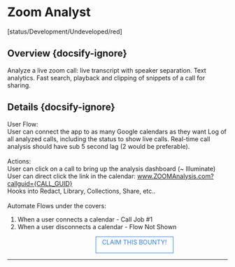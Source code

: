 <!--TODO: Replace all references to "VDA", "Developer Application", and "Developer App" with "Veritone Developer"-->
<style>
    #claim-this-flow-btn {
        display: block;
        color: #2F80ED;
        border: 1px solid #2F80ED;
        width: 170px;
        height: 30px;
        text-align: center;
        padding: 3px;
        position: relative;
        text-decoration: none;
        left: 40%;
    }
</style>
# Zoom Analyst

[status/Development/Undeveloped/red]


## Overview {docsify-ignore}
Analyze a live zoom call: live transcript with speaker separation. Text analytics. Fast search, playback and clipping of snippets of a call for sharing.

## Details {docsify-ignore}
User Flow:
<br>
User can connect the app to as many Google calendars as they want
Log of all analyzed calls, including the status to show live calls.
Real-time call analysis should have sub 5 second lag (2 would be preferable).
<br>
<br>
Actions:
<br>
User can click on a call to bring up the analysis dashboard (~ Illuminate)
<br>
User can direct click the link in the calendar: www.ZOOMAnalysis.com?callguid={CALL_GUID}
<br>
Hooks into Redact, Library, Collections, Share, etc..
<br>
<br>
Automate Flows under the covers:
 1. When a user connects a calendar - Call Job #1
 2. When a user disconnects a calendar - Flow Not Shown

 <a target="_blank" href="https://forms.gle/tkVjfrtyBDrXyoji7" id="claim-this-flow-btn">CLAIM THIS BOUNTY!</a>
<hr>